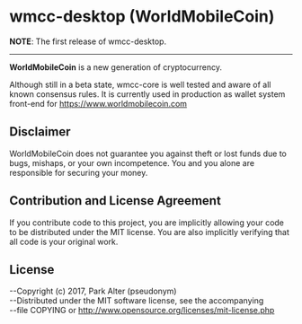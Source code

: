 # wmcc-desktop (WorldMobileCoin)

__NOTE__: The first release of wmcc-desktop.

---

**WorldMobileCoin** is a new generation of cryptocurrency.

Although still in a beta state, wmcc-core is well tested and aware of all known
consensus rules. It is currently used in production as wallet system front-end
for https://www.worldmobilecoin.com

## Disclaimer

WorldMobileCoin does not guarantee you against theft or lost funds due to bugs, mishaps,
or your own incompetence. You and you alone are responsible for securing your money.

## Contribution and License Agreement

If you contribute code to this project, you are implicitly allowing your code
to be distributed under the MIT license. You are also implicitly verifying that
all code is your original work.

## License

--Copyright (c) 2017, Park Alter (pseudonym)  
--Distributed under the MIT software license, see the accompanying  
--file COPYING or http://www.opensource.org/licenses/mit-license.php